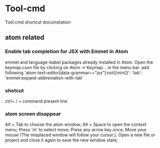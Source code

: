 # Tool-cmd
Tool cmd shortcut documetation

## atom related
### Enable tab completion for JSX with Emmet in Atom
  emmet and language-babel packages already installed in Atom.
  Open the keymap.cson file by clicking on Atom -> Keymap… in the menu bar.
  add following
  'atom-text-editor[data-grammar~="jsx"]:not([mini])':
  'tab': 'emmet:expand-abbreviation-with-tab'
### shotcut
  ctrl+ / = command present line
### atom screen disappear
Alt + Tab to choose the atom window;
Alt + Space to open the context menu;
Press 'm' to select move;
Press any arrow key once;
Move your mouse (The misplaced window will follow your cursor.);
Open a new file or project and close it again to save the new window state;
